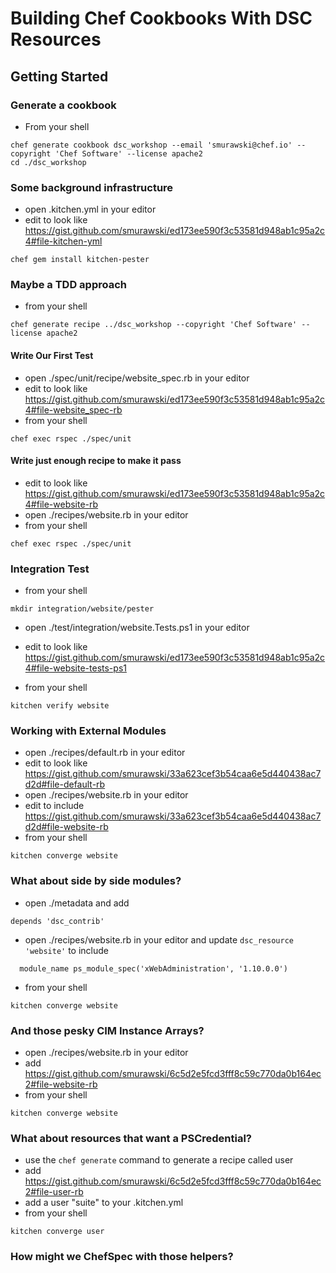 # Building Chef Cookbooks With DSC Resources

## Getting Started

### Generate a cookbook

* From your shell

```
chef generate cookbook dsc_workshop --email 'smurawski@chef.io' --copyright 'Chef Software' --license apache2
cd ./dsc_workshop
```

### Some background infrastructure

* open .kitchen.yml in your editor
* edit to look like https://gist.github.com/smurawski/ed173ee590f3c53581d948ab1c95a2c4#file-kitchen-yml

```
chef gem install kitchen-pester
```

### Maybe a TDD approach

* from your shell

```
chef generate recipe ../dsc_workshop --copyright 'Chef Software' --license apache2
```

#### Write Our First Test

* open ./spec/unit/recipe/website_spec.rb in your editor
* edit to look like https://gist.github.com/smurawski/ed173ee590f3c53581d948ab1c95a2c4#file-website_spec-rb
* from your shell

```
chef exec rspec ./spec/unit
```

#### Write just enough recipe to make it pass

* edit to look like https://gist.github.com/smurawski/ed173ee590f3c53581d948ab1c95a2c4#file-website-rb
* open ./recipes/website.rb in your editor
* from your shell

```
chef exec rspec ./spec/unit
```

### Integration Test

* from your shell

```
mkdir integration/website/pester
```

* open ./test/integration/website.Tests.ps1 in your editor
* edit to look like https://gist.github.com/smurawski/ed173ee590f3c53581d948ab1c95a2c4#file-website-tests-ps1

* from your shell

```
kitchen verify website
```

### Working with External Modules

* open ./recipes/default.rb in your editor
* edit to look like https://gist.github.com/smurawski/33a623cef3b54caa6e5d440438ac7d2d#file-default-rb
* open ./recipes/website.rb in your editor
* edit to include https://gist.github.com/smurawski/33a623cef3b54caa6e5d440438ac7d2d#file-website-rb
* from your shell

```
kitchen converge website
```

### What about side by side modules?

* open ./metadata and add

```
depends 'dsc_contrib'
```

* open ./recipes/website.rb in your editor and update `dsc_resource 'website'` to include

```
  module_name ps_module_spec('xWebAdministration', '1.10.0.0')
```

* from your shell

```
kitchen converge website
```

### And those pesky CIM Instance Arrays?

* open ./recipes/website.rb in your editor
* add https://gist.github.com/smurawski/6c5d2e5fcd3fff8c59c770da0b164ec2#file-website-rb
* from your shell

```
kitchen converge website
```

### What about resources that want a PSCredential?

* use the `chef generate` command to generate a recipe called user
* add https://gist.github.com/smurawski/6c5d2e5fcd3fff8c59c770da0b164ec2#file-user-rb
* add a user "suite" to your .kitchen.yml
* from your shell

```
kitchen converge user
```

### How might we ChefSpec with those helpers?


